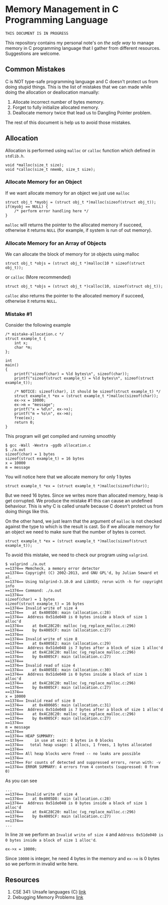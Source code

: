 # Memory Management in C Programming Language

    THIS DOCUMENT IS IN PROGRESS

This repository contains my personal note's on *the safe way* to manage memory 
in C programming language that I gather from different resources. Suggestions
are welcome.

## Common Mistakes
C is NOT type-safe programming language and C doesn't protect us from doing
stupid things. This is the list of mistakes that we can made while doing the
allocation or deallocation manually:

1. Allocate incorrect number of bytes memory.
2. Forget to fully initialize allocated memory.
3. Deallocate memory twice that lead us to Dangling Pointer problem.

The rest of this document is help us to avoid those mistakes.

## Allocation
Allocation is performed using `malloc` or `calloc` function which defined in 
`stdlib.h`.

    void *malloc(size_t size);
    void *calloc(size_t nmemb, size_t size);

### Allocate Memory for an Object
If we want allocate memory for an object we just use `malloc`

    struct obj_t *myobj = (struct obj_t *)malloc(sizeof(struct obj_t));
    if(myobj == NULL) {
        /* perform error handling here */
    }

`malloc` will returns the pointer to the allocated memory if succeed, 
otherwise it returns `NULL` (for example, if system is run of out memory).

### Allocate Memory for an Array of Objects
We can allocate the block of memory for `10` objects using malloc

    struct obj_t *objs = (struct obj_t *)malloc(10 * sizeof(struct obj_t));

or `calloc` (More recommended)

    struct obj_t *objs = (struct obj_t *)calloc(10, sizeof(struct obj_t));

`calloc` also returns the pointer to the allocated memory if succeed, 
otherwise it returns `NULL`.

### Mistake #1
Consider the following example

    /* mistake-allocation.c */
    struct example_t {
        int x;
        char *m;
    };

    int 
    main()
    {
        printf("sizeof(char) = %ld bytes\n", sizeof(char));
        printf("sizeof(struct example_t) = %ld bytes\n", sizeof(struct example_t));

        /* NOTICE: sizeof(char), it should be sizeof(struct example_t) */
        struct example_t *ex = (struct example_t *)malloc(sizeof(char));
        ex->x = 10000;
        ex->m = "message";
        printf("x = %d\n", ex->x);
        printf("m = %s\n", ex->m);
        free(ex);
        return 0;
    }

This program will get compiled and running smoothly

    $ gcc -Wall -Wextra -ggdb allocation.c
    $ ./a.out 
    sizeof(char) = 1 bytes
    sizeof(struct example_t) = 16 bytes
    x = 10000
    m = message

You will notice here that we allocate memory for only 1 bytes

    struct example_t *ex = (struct example_t *)malloc(sizeof(char));

But we need 16 bytes. Since we writes more than allocated memory, heap is
get corrupted. We produce the mistake #1 this can cause an undefined
behaviour. This is why C is called unsafe because C doesn't protect us
from doing things like this.

On the other hand, we just learn that the argument of `malloc` is not 
checked against the type to which is the result is cast. So if we allocate
memory for an object we need to make sure that the number of bytes is correct.

    struct example_t *ex = (struct example_t *)malloc(sizeof(struct example_t));

To avoid this mistake, we need to check our program using `valgrind`.

    $ valgrind ./a.out 
    ==1374== Memcheck, a memory error detector
    ==1374== Copyright (C) 2002-2013, and GNU GPL'd, by Julian Seward et al.
    ==1374== Using Valgrind-3.10.0 and LibVEX; rerun with -h for copyright info
    ==1374== Command: ./a.out
    ==1374== 
    sizeof(char) = 1 bytes
    sizeof(struct example_t) = 16 bytes
    ==1374== Invalid write of size 4
    ==1374==    at 0x4005D8: main (allocation.c:28)
    ==1374==  Address 0x51de040 is 0 bytes inside a block of size 1 alloc'd
    ==1374==    at 0x4C28C20: malloc (vg_replace_malloc.c:296)
    ==1374==    by 0x4005CF: main (allocation.c:27)
    ==1374== 
    ==1374== Invalid write of size 8
    ==1374==    at 0x4005E2: main (allocation.c:29)
    ==1374==  Address 0x51de048 is 7 bytes after a block of size 1 alloc'd
    ==1374==    at 0x4C28C20: malloc (vg_replace_malloc.c:296)
    ==1374==    by 0x4005CF: main (allocation.c:27)
    ==1374== 
    ==1374== Invalid read of size 4
    ==1374==    at 0x4005EE: main (allocation.c:30)
    ==1374==  Address 0x51de040 is 0 bytes inside a block of size 1 alloc'd
    ==1374==    at 0x4C28C20: malloc (vg_replace_malloc.c:296)
    ==1374==    by 0x4005CF: main (allocation.c:27)
    ==1374== 
    x = 10000
    ==1374== Invalid read of size 8
    ==1374==    at 0x400605: main (allocation.c:31)
    ==1374==  Address 0x51de048 is 7 bytes after a block of size 1 alloc'd
    ==1374==    at 0x4C28C20: malloc (vg_replace_malloc.c:296)
    ==1374==    by 0x4005CF: main (allocation.c:27)
    ==1374== 
    m = message
    ==1374== 
    ==1374== HEAP SUMMARY:
    ==1374==     in use at exit: 0 bytes in 0 blocks
    ==1374==   total heap usage: 1 allocs, 1 frees, 1 bytes allocated
    ==1374== 
    ==1374== All heap blocks were freed -- no leaks are possible
    ==1374== 
    ==1374== For counts of detected and suppressed errors, rerun with: -v
    ==1374== ERROR SUMMARY: 4 errors from 4 contexts (suppressed: 0 from 0)

As you can see 
    
    ...
    ==1374== Invalid write of size 4
    ==1374==    at 0x4005D8: main (allocation.c:28)
    ==1374==  Address 0x51de040 is 0 bytes inside a block of size 1 alloc'd
    ==1374==    at 0x4C28C20: malloc (vg_replace_malloc.c:296)
    ==1374==    by 0x4005CF: main (allocation.c:27)
    ==1374== 
    ...

In line `28` we perform an `Invalid write of size 4` and `Address 0x51de040 is 0 bytes inside a block of size 1 alloc'd`.

    ex->x = 10000;

Since `10000` is integer, he need 4 bytes in the memory and `ex->x` is 0 
bytes so we perform in invalid write here.


## Resources

1. CSE 341: Unsafe languages (C) [link](http://courses.cs.washington.edu/courses/cse341/04wi/lectures/26-unsafe-languages.html)
2. Debugging Memory Problems [link](http://valgrind.org/gallery/linux_mag.html)